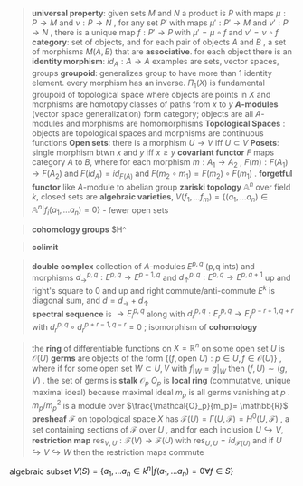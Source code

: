 >**universal property**: given sets $M$ and $N$ a product is $P$ with maps $\mu: P\rightarrow M$ and $\nu: P\rightarrow N$ , for any set $P'$ with maps $\mu': P'\rightarrow M$ and $\nu': P' \rightarrow N$ , there is a unique map $f: P' \rightarrow P$ with $\mu' = \mu \circ f$ and $\nu'=\nu\circ f$ 
>**category**: set of objects, and for each pair of objects $A$ and $B$ , a set of morphisms $M(A, B)$ that are **associative**. for each object there is an **identity morphism**: $id_A: A\rightarrow A$ 
>examples are sets, vector spaces, groups
>**groupoid**: generalizes group to have more than 1 identity element. every morphism has an inverse. $\Pi_1(X)$ is fundamental groupoid of topological space where objects are points in $X$ and morphisms are homotopy classes of paths from $x$ to $y$ 
>**$A$-modules** (vector space generalization) form category; objects are all $A$-modules and morphisms are homomorphisms
>**Topological Spaces** : objects are topological spaces and morphisms are continuous functions
>**Open sets**: there is a morphism $U\rightarrow V$ iff $U\subset V$ 
>**Posets**: single morphism btwn $x$ and $y$ iff $x\ge y$ 
>**covariant functor** $F$ maps category $A$ to $B$, where for each morphism $m: A_1 \rightarrow A_2$ , $F(m): F(A_1)\rightarrow F(A_2)$ and $F(id_A)=id_{F(A)}$ and $F(m_2\circ m_1)=F(m_2)\circ F(m_1)$ . **forgetful functor** like $A$-module to abelian group
>**zariski topology** $\mathbb{A}^n$  over field $k$, closed sets are **algebraic varieties**, $V(f_1,\dots f_m) = \{(a_1,\dots a_n)\in\mathbb{A}^n|f_i(a_1,\dots a_n)=0\}$ - fewer open sets 

> **cohomology groups** $H^

>**colimit** 

>**double complex** collection of $A$-modules $E^{p,q}$ (p,q ints) and morphisms $d_{\rightarrow}^{p,q}:E^{p,q}\rightarrow E^{p+1,q}$ and $d_{\uparrow}^{p,q}:E^{p,q}\rightarrow E^{p,q+1}$  up and right's square to 0 and up and right commute/anti-commute
>$E^k$ is diagonal sum, and $d=d_{\rightarrow}+d_{\uparrow}$  
>**spectral sequence** is $\rightarrow E_i^{p,q}$  along with $d_r^{p,q}:  E_r^{p,q} \rightarrow E_r^{p-r+1,q+r}$ with $d_r^{p,q}\circ d_r^{p+r-1,q-r}=0$ ; isomorphism of **cohomology** 

>the **ring** of differentiable functions on $X=\mathbb{R}^n$  on some open set $U$ is $\mathcal{O}(U$)
>**germs** are objects of the form $\{(f, \text{open } U) : p\in U, f\in \mathcal{O}(U) \}$ , where if for some open set $W\subset U,V$ with $f|_W=g|_W$ then $(f,U)\sim (g, V)$ . the set of germs is **stalk** $\mathcal{O}_p$ 
>$O_p$ is **local ring** (commutative, unique maximal ideal) because maximal ideal $m_p$ is all germs vanishing at $p$ . $m_p/m_p^2$ is a module over $\frac{\mathcal{O}_p}{m_p}= \mathbb{R}$
> **presheaf** $\mathscr{F}$ on topological space $X$ has $\mathscr{F}(U)=\Gamma(U,\mathscr{F})=H^0(U,\mathscr{F})$ , a set containing sections of $\mathscr{F}$ over $U$ , and for each inclusion $U \hookrightarrow V$, **restriction map**  $\text{res}_{V,U}:\mathscr{F}(V)\rightarrow \mathscr{F}(U)$ with $\text{res}_{U,U}=id_{\mathscr{F}(U)}$ and if $U\hookrightarrow V \hookrightarrow W$ then the restriction maps commute
> 


algebraic subset $V(S)=\{a_1,\dots a_n \in k^n | f(a_1,\dots a_n) = 0 \forall f \in S\}$ 

